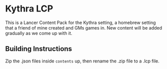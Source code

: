 # Kythra LCP

This is a Lancer Content Pack for the Kythra setting, a homebrew setting that a friend of mine created and GMs games in. New content will be added gradually as we come up with it.

## Building Instructions

Zip the .json files inside `contents` up, then rename the .zip file to a .lcp file.